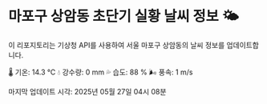 
# 마포구 상암동 초단기 실황 날씨 정보 🌤️

이 리포지토리는 기상청 API를 사용하여 서울 마포구 상암동의 날씨 정보를 업데이트합니다. 

🌡️ 기온: 14.3 ℃
💧 강수량: 0 mm
💦 습도: 88 %
🌬️ 풍속: 1 m/s

마지막 업데이트 시각: 2025년 05월 27일 04시 08분    
